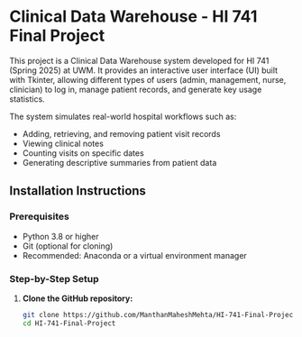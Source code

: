 #  Clinical Data Warehouse - HI 741 Final Project
This project is a Clinical Data Warehouse system developed for HI 741 (Spring 2025) at UWM. It provides an interactive user interface (UI) built with Tkinter, allowing different types of users (admin, management, nurse, clinician) to log in, manage patient records, and generate key usage statistics.

The system simulates real-world hospital workflows such as:
- Adding, retrieving, and removing patient visit records
- Viewing clinical notes
- Counting visits on specific dates
- Generating descriptive summaries from patient data

##  Installation Instructions

###  Prerequisites

- Python 3.8 or higher  
- Git (optional for cloning)
- Recommended: Anaconda or a virtual environment manager

### Step-by-Step Setup

1. **Clone the GitHub repository:**

   ```bash
   git clone https://github.com/ManthanMaheshMehta/HI-741-Final-Project
   cd HI-741-Final-Project
